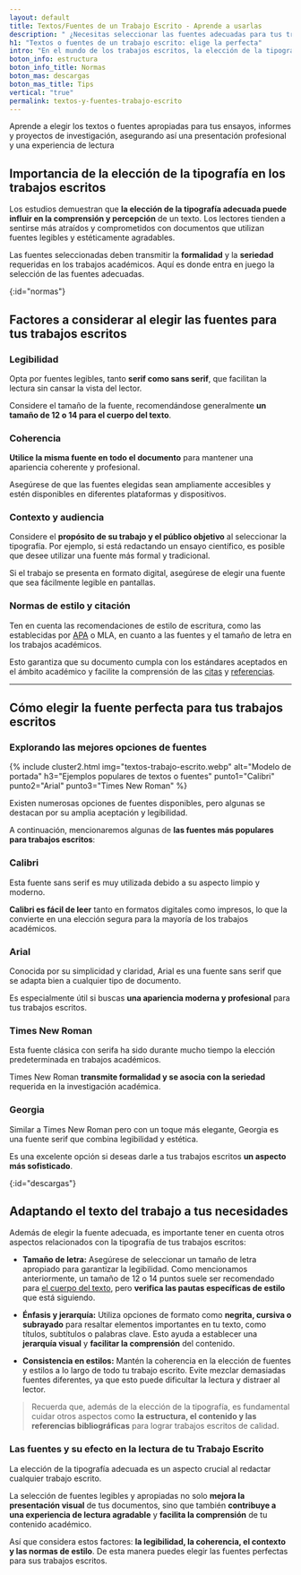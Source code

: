 ```yaml
---
layout: default
title: Textos/Fuentes de un Trabajo Escrito - Aprende a usarlas
description: " ¿Necesitas seleccionar las fuentes adecuadas para tus trabajos escritos? Al elegir la tipografía perfecta, destacará la calidad de tus textos académicos."
h1: "Textos o fuentes de un trabajo escrito: elige la perfecta"
intro: "En el mundo de los trabajos escritos, la elección de la tipografía adecuada juega un papel fundamental en la presentación y legibilidad de tus documentos."
boton_info: estructura
boton_info_title: Normas
boton_mas: descargas
boton_mas_title: Tips
vertical: "true"
permalink: textos-y-fuentes-trabajo-escrito
---
```

Aprende a elegir los textos o fuentes apropiadas para tus ensayos, informes y proyectos de investigación, asegurando así una presentación profesional y una experiencia de lectura

## Importancia de la elección de la tipografía en los trabajos escritos

Los estudios demuestran que **la elección de la tipografía adecuada puede influir en la comprensión y percepción** de un texto. Los lectores tienden a sentirse más atraídos y comprometidos con documentos que utilizan fuentes legibles y estéticamente agradables.

Las fuentes seleccionadas deben transmitir la **formalidad** y la **seriedad** requeridas en los trabajos académicos. Aquí es donde entra en juego la selección de las fuentes adecuadas.
<!-- Anclaje para que la barra fijada no cubra el siguiente subtítulo -->
{:id="normas"}

## Factores a considerar al elegir las fuentes para tus trabajos escritos

### Legibilidad

Opta por fuentes legibles, tanto **serif como sans serif**, que facilitan la lectura sin cansar la vista del lector.

Considere el tamaño de la fuente, recomendándose generalmente **un tamaño de 12 o 14 para el cuerpo del texto**.

### Coherencia

**Utilice la misma fuente en todo el documento** para mantener una apariencia coherente y profesional.

Asegúrese de que las fuentes elegidas sean ampliamente accesibles y estén disponibles en diferentes plataformas y dispositivos.

### Contexto y audiencia

Considere el **propósito de su trabajo y el público objetivo** al seleccionar la tipografía. Por ejemplo, si está redactando un ensayo científico, es posible que desee utilizar una fuente más formal y tradicional.

Si el trabajo se presenta en formato digital, asegúrese de elegir una fuente que sea fácilmente legible en pantallas.

### Normas de estilo y citación

Ten en cuenta las recomendaciones de estilo de escritura, como las establecidas por [APA]({{'normas-apa/textos-normas-apa'|relative_url}} "Normas APA") o MLA, en cuanto a las fuentes y el tamaño de letra en los trabajos académicos.

Esto garantiza que su documento cumpla con los estándares aceptados en el ámbito académico y facilite la comprensión de las [citas]({{'cita-trabajo-escrito'|relative_url}}) y [referencias]({{'referencias-trabajo-escrito'|relative_url}}).

----

## Cómo elegir la fuente perfecta para tus trabajos escritos

### Explorando las mejores opciones de fuentes

{% include cluster2.html img="textos-trabajo-escrito.webp" alt="Modelo de portada" h3="Ejemplos populares de textos o fuentes" punto1="Calibri" punto2="Arial" punto3="Times New Roman" %}

Existen numerosas opciones de fuentes disponibles, pero algunas se destacan por su amplia aceptación y legibilidad.

A continuación, mencionaremos algunas de **las fuentes más populares para trabajos escritos**:

### Calibri

Esta fuente sans serif es muy utilizada debido a su aspecto limpio y moderno.

**Calibri es fácil de leer** tanto en formatos digitales como impresos, lo que la convierte en una elección segura para la mayoría de los trabajos académicos.

### Arial

Conocida por su simplicidad y claridad, Arial es una fuente sans serif que se adapta bien a cualquier tipo de documento.

Es especialmente útil si buscas **una apariencia moderna y profesional** para tus trabajos escritos.

### Times New Roman

Esta fuente clásica con serifa ha sido durante mucho tiempo la elección predeterminada en trabajos académicos.

Times New Roman **transmite formalidad y se asocia con la seriedad** requerida en la investigación académica.

### Georgia

Similar a Times New Roman pero con un toque más elegante, Georgia es una fuente serif que combina legibilidad y estética.

Es una excelente opción si deseas darle a tus trabajos escritos **un aspecto más sofisticado**.
<!-- Anclaje para que la barra fijada no cubra el siguiente subtítulo -->
{:id="descargas"}

## Adaptando el texto del trabajo a tus necesidades

Además de elegir la fuente adecuada, es importante tener en cuenta otros aspectos relacionados con la tipografía de tus trabajos escritos:

* **Tamaño de letra:** Asegúrese de seleccionar un tamaño de letra apropiado para garantizar la legibilidad. Como mencionamos anteriormente, un tamaño de 12 o 14 puntos suele ser recomendado para [el cuerpo del texto]({{'cuerpo-trabajo-escrito'|relative_url}}), pero **verifica las pautas específicas de estilo** que está siguiendo.

* **Énfasis y jerarquía:** Utiliza opciones de formato como **negrita, cursiva o subrayado** para resaltar elementos importantes en tu texto, como títulos, subtítulos o palabras clave. Esto ayuda a establecer una **jerarquía visual** y **facilitar la comprensión** del contenido.

* **Consistencia en estilos:** Mantén la coherencia en la elección de fuentes y estilos a lo largo de todo tu trabajo escrito. Evite mezclar demasiadas fuentes diferentes, ya que esto puede dificultar la lectura y distraer al lector.

>Recuerda que, además de la elección de la tipografía, es fundamental cuidar otros aspectos como **la estructura, el contenido y las referencias bibliográficas** para lograr trabajos escritos de calidad.

### Las fuentes y su efecto en la lectura de tu Trabajo Escrito

La elección de la tipografía adecuada es un aspecto crucial al redactar cualquier trabajo escrito.

La selección de fuentes legibles y apropiadas no solo **mejora la presentación visual** de tus documentos, sino que también **contribuye a una experiencia de lectura agradable** y **facilita la comprensión** de tu contenido académico.

Así que considera estos factores: **la legibilidad, la coherencia, el contexto y las normas de estilo**. De esta manera puedes elegir las fuentes perfectas para sus trabajos escritos.
